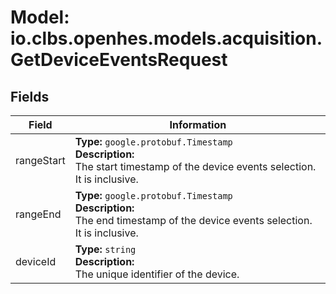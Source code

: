 # Model: io.clbs.openhes.models.acquisition.GetDeviceEventsRequest

## Fields

| Field | Information |
| --- | --- |
| rangeStart | <b>Type:</b> `google.protobuf.Timestamp`<br><b>Description:</b><br>The start timestamp of the device events selection. It is inclusive. |
| rangeEnd | <b>Type:</b> `google.protobuf.Timestamp`<br><b>Description:</b><br>The end timestamp of the device events selection. It is inclusive. |
| deviceId | <b>Type:</b> `string`<br><b>Description:</b><br>The unique identifier of the device. |

